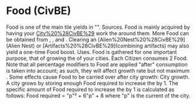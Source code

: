 # Food (CivBE)

 Food is one of the main tile yields in "".
Sources.
 Food is mainly acquired by having your [City%20%28CivBE%29](cities) work the around them. More Food can be obtained from , , and . Clearing an [Alien%20Nest%20%28CivBE%29](Alien Nest) or [Artifacts%20%28CivBE%29](combining artifacts) may also yield a one-time Food boost.
Uses.
 Food is gathered for one important purpose, that of growing the of your cities. Each Citizen consumes 2 Food. Note that all percentage modifiers to Food are applied "after" consumption is taken into account; as such, they will affect growth rate but not maximum .
Some effects cause Food to be carried over after city growth:
City growth.
A city grows by storing enough Food required to increase the by 1.
The specific amount of Food required to increase the by 1 is calculated as follows:
Food required = "p"² + 6"p" + 8
where "p" is the current of the city.